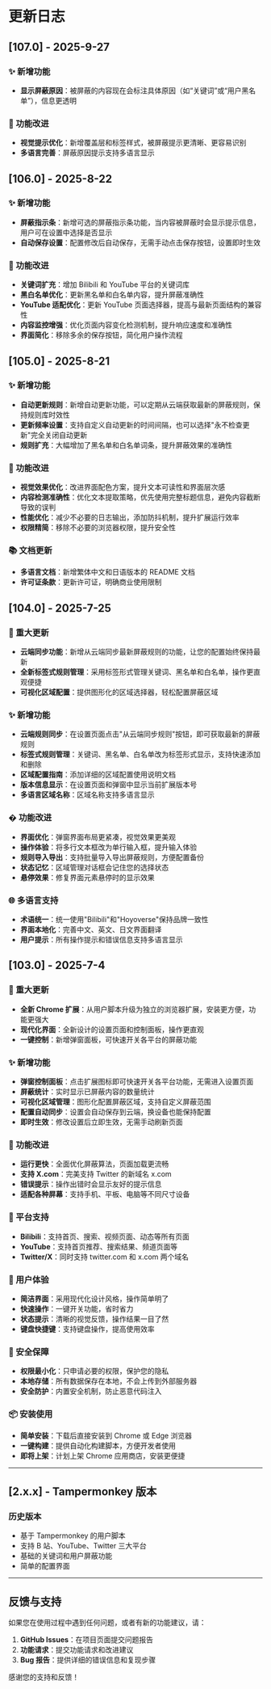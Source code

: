 # 更新日志

## [107.0] - 2025-9-27

### ✨ 新增功能

- **显示屏蔽原因**：被屏蔽的内容现在会标注具体原因（如“关键词”或“用户黑名单”），信息更透明

### 🔧 功能改进

- **视觉提示优化**：新增覆盖层和标签样式，被屏蔽提示更清晰、更容易识别
- **多语言完善**：屏蔽原因提示支持多语言显示

## [106.0] - 2025-8-22

### ✨ 新增功能

- **屏蔽指示条**：新增可选的屏蔽指示条功能，当内容被屏蔽时会显示提示信息，用户可在设置中选择是否显示
- **自动保存设置**：配置修改后自动保存，无需手动点击保存按钮，设置即时生效

### 🔧 功能改进

- **关键词扩充**：增加 Bilibili 和 YouTube 平台的关键词库
- **黑白名单优化**：更新黑名单和白名单内容，提升屏蔽准确性
- **YouTube 适配优化**：更新 YouTube 页面选择器，提高与最新页面结构的兼容性
- **内容监控增强**：优化页面内容变化检测机制，提升响应速度和准确性
- **界面简化**：移除多余的保存按钮，简化用户操作流程

## [105.0] - 2025-8-21

### ✨ 新增功能

- **自动更新规则**：新增自动更新功能，可以定期从云端获取最新的屏蔽规则，保持规则库时效性
- **更新频率设置**：支持自定义自动更新的时间间隔，也可以选择"永不检查更新"完全关闭自动更新
- **规则扩充**：大幅增加了黑名单和白名单词条，提升屏蔽效果的准确性

### 🔧 功能改进

- **视觉效果优化**：改进界面配色方案，提升文本可读性和界面层次感
- **内容检测准确性**：优化文本提取策略，优先使用完整标题信息，避免内容截断导致的误判
- **性能优化**：减少不必要的日志输出，添加防抖机制，提升扩展运行效率
- **权限精简**：移除不必要的浏览器权限，提升安全性

### 📚 文档更新

- **多语言文档**：新增繁体中文和日语版本的 README 文档
- **许可证条款**：更新许可证，明确商业使用限制

## [104.0] - 2025-7-25

### 🎉 重大更新

- **云端同步功能**：新增从云端同步最新屏蔽规则的功能，让您的配置始终保持最新
- **全新标签式规则管理**：采用标签形式管理关键词、黑名单和白名单，操作更直观便捷
- **可视化区域配置**：提供图形化的区域选择器，轻松配置屏蔽区域

### ✨ 新增功能

- **云端规则同步**：在设置页面点击"从云端同步规则"按钮，即可获取最新的屏蔽规则
- **标签式规则管理**：关键词、黑名单、白名单改为标签形式显示，支持快速添加和删除
- **区域配置指南**：添加详细的区域配置使用说明文档
- **版本信息显示**：在设置页面和弹窗中显示当前扩展版本号
- **多语言区域名称**：区域名称支持多语言显示

### � 功能改进

- **界面优化**：弹窗界面布局更紧凑，视觉效果更美观
- **操作体验**：将多行文本框改为单行输入框，提升输入体验
- **规则导入导出**：支持批量导入导出屏蔽规则，方便配置备份
- **状态记忆**：区域管理对话框会记住您的选择状态
- **悬停效果**：修复界面元素悬停时的显示效果

### 🌐 多语言支持

- **术语统一**：统一使用"Bilibili"和"Hoyoverse"保持品牌一致性
- **界面本地化**：完善中文、英文、日文界面翻译
- **用户提示**：所有操作提示和错误信息支持多语言显示

## [103.0] - 2025-7-4

### 🎉 重大更新

- **全新 Chrome 扩展**：从用户脚本升级为独立的浏览器扩展，安装更方便，功能更强大
- **现代化界面**：全新设计的设置页面和控制面板，操作更直观
- **一键控制**：新增弹窗面板，可快速开关各平台的屏蔽功能

### ✨ 新增功能

- **弹窗控制面板**：点击扩展图标即可快速开关各平台功能，无需进入设置页面
- **屏蔽统计**：实时显示已屏蔽内容的数量统计
- **可视化区域管理**：图形化配置屏蔽区域，支持自定义屏蔽范围
- **配置自动同步**：设置会自动保存到云端，换设备也能保持配置
- **即时生效**：修改设置后立即生效，无需手动刷新页面

### 🔧 功能改进

- **运行更快**：全面优化屏蔽算法，页面加载更流畅
- **支持 X.com**：完美支持 Twitter 的新域名 x.com
- **错误提示**：操作出错时会显示友好的提示信息
- **适配各种屏幕**：支持手机、平板、电脑等不同尺寸设备

### 🎯 平台支持

- **Bilibili**：支持首页、搜索、视频页面、动态等所有页面
- **YouTube**：支持首页推荐、搜索结果、频道页面等
- **Twitter/X**：同时支持 twitter.com 和 x.com 两个域名

### 📱 用户体验

- **简洁界面**：采用现代化设计风格，操作简单明了
- **快速操作**：一键开关功能，省时省力
- **状态提示**：清晰的视觉反馈，操作结果一目了然
- **键盘快捷键**：支持键盘操作，提高使用效率

### 🔐 安全保障

- **权限最小化**：只申请必要的权限，保护您的隐私
- **本地存储**：所有数据保存在本地，不会上传到外部服务器
- **安全防护**：内置安全机制，防止恶意代码注入

### 📦 安装使用

- **简单安装**：下载后直接安装到 Chrome 或 Edge 浏览器
- **一键构建**：提供自动化构建脚本，方便开发者使用
- **即将上架**：计划上架 Chrome 应用商店，安装更便捷

---

## [2.x.x] - Tampermonkey 版本

### 历史版本

- 基于 Tampermonkey 的用户脚本
- 支持 B 站、YouTube、Twitter 三大平台
- 基础的关键词和用户屏蔽功能
- 简单的配置界面

---

## 反馈与支持

如果您在使用过程中遇到任何问题，或者有新的功能建议，请：

1. **GitHub Issues**：在项目页面提交问题报告
2. **功能请求**：提交功能请求和改进建议
3. **Bug 报告**：提供详细的错误信息和复现步骤

感谢您的支持和反馈！
